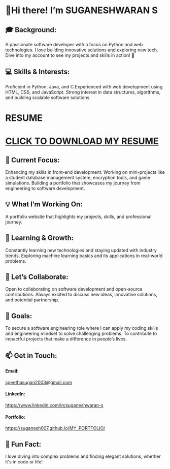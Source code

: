 **<h1>👋Hi there! I’m SUGANESHWARAN S</h1>**
<h2>🎓 Background:</h2>
          A passionate software developer with a focus on Python and web technologies.
          I love building innovative solutions and exploring new tech.
          Dive into my account to see my projects and skills in action! 🚀
<h2>💻 Skills & Interests:</h2>
          Proficient in Python, Java, and C.Experienced with web development using HTML, CSS, and JavaScript.
          Strong interest in data structures, algorithms, and building scalable software solutions.

<h1>RESUME<h1>
          <a href="SUGANESH_RESUME.pdf" download="SUGANESH_RESUME.pdf">
               CLICK TO DOWNLOAD MY RESUME
              </a>
<h2>🚀 Current Focus:</h2>
          Enhancing my skills in front-end development.
          Working on mini-projects like a student database management system, encryption tools, and game simulations.
          Building a portfolio that showcases my journey from engineering to software development.
<h2>💡 What I’m Working On:</h2>
          A portfolio website that highlights my projects, skills, and professional journey.
<h2>🌱 Learning & Growth:</h2>
          Constantly learning new technologies and staying updated with industry trends.
          Exploring machine learning basics and its applications in real-world problems.
<h2>🤝 Let’s Collaborate:</h2>
          Open to collaborating on software development and open-source contributions.
          Always excited to discuss new ideas, innovative solutions, and potential partnership.
<h2>🎯 Goals:</h2>
          To secure a software engineering role where I can apply my coding skills and engineering mindset to solve challenging problems.
          To contribute to impactful projects that make a difference in people’s lives.
<h2>📫 Get in Touch:</h2>
        <h4>Email:</h4>
             <a href="mailto:sgeethasugan2003@gmail.com" target = "_blank"> sgeethasugan2003@gmail.com</a>
        <h4>LinkedIn:</h4>
            <a href= "https://www.linkedin.com/in/suganeshwaran-s-8141622b2?utm_source=share&utm_campaign=share_via&utm_content=profile&utm_medium=android_app" target = "_blank"> https://www.linkedin.com/in/suganeshwaran-s</a>
        <h4>Portfolio:</h4>
                <a href= "https://suganesh007.github.io/MY_PORTFOLIO/" target = "_blank">https://suganesh007.github.io/MY_PORTFOLIO/</a>
<h2>💬 Fun Fact:</h2>
        I love diving into complex problems and finding elegant solutions, whether it's in code or life!



